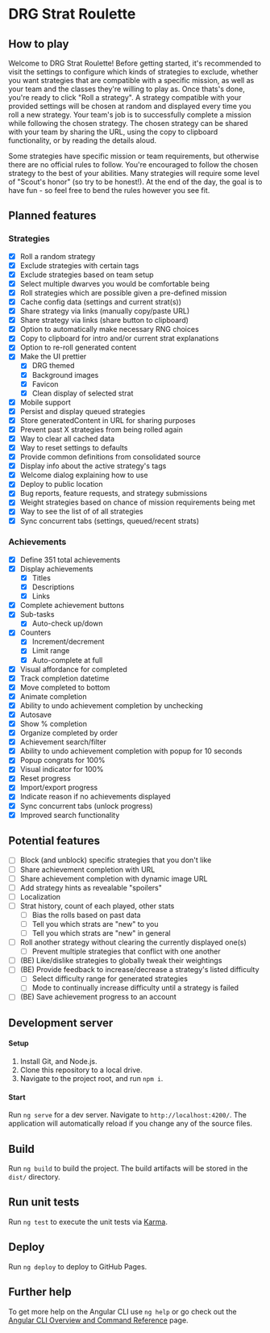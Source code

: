 # DRG Strat Roulette

## How to play

Welcome to DRG Strat Roulette! Before getting started, it's recommended to visit the settings to configure which kinds of strategies to exclude, whether you want strategies that are compatible with a specific mission, as well as your team and the classes they're willing to play as. Once thats's done, you're ready to click "Roll a strategy". A strategy compatible with your provided settings will be chosen at random and displayed every time you roll a new strategy. Your team's job is to successfully complete a mission while following the chosen strategy. The chosen strategy can be shared with your team by sharing the URL, using the copy to clipboard functionality, or by reading the details aloud.

Some strategies have specific mission or team requirements, but otherwise there are no official rules to follow. You're encouraged to follow the chosen strategy to the best of your abilities. Many strategies will require some level of "Scout's honor" (so try to be honest!). At the end of the day, the goal is to have fun - so feel free to bend the rules however you see fit.

## Planned features

### Strategies

-   [x] Roll a random strategy
-   [x] Exclude strategies with certain tags
-   [x] Exclude strategies based on team setup
-   [x] Select multiple dwarves you would be comfortable being
-   [x] Roll strategies which are possible given a pre-defined mission
-   [x] Cache config data (settings and current strat(s))
-   [x] Share strategy via links (manually copy/paste URL)
-   [x] Share strategy via links (share button to clipboard)
-   [x] Option to automatically make necessary RNG choices
-   [x] Copy to clipboard for intro and/or current strat explanations
-   [x] Option to re-roll generated content
-   [x] Make the UI prettier
    -   [x] DRG themed
    -   [x] Background images
    -   [x] Favicon
    -   [x] Clean display of selected strat
-   [x] Mobile support
-   [x] Persist and display queued strategies
-   [x] Store generatedContent in URL for sharing purposes
-   [x] Prevent past X strategies from being rolled again
-   [x] Way to clear all cached data
-   [x] Way to reset settings to defaults
-   [x] Provide common definitions from consolidated source
-   [x] Display info about the active strategy's tags
-   [x] Welcome dialog explaining how to use
-   [x] Deploy to public location
-   [x] Bug reports, feature requests, and strategy submissions
-   [x] Weight strategies based on chance of mission requirements being met
-   [x] Way to see the list of of all strategies
-   [x] Sync concurrent tabs (settings, queued/recent strats)

### Achievements

-   [x] Define 351 total achievements
-   [x] Display achievements
    -   [x] Titles
    -   [x] Descriptions
    -   [x] Links
-   [x] Complete achievement buttons
-   [x] Sub-tasks
    -   [x] Auto-check up/down
-   [x] Counters
    -   [x] Increment/decrement
    -   [x] Limit range
    -   [x] Auto-complete at full
-   [x] Visual affordance for completed
-   [x] Track completion datetime
-   [x] Move completed to bottom
-   [x] Animate completion
-   [x] Ability to undo achievement completion by unchecking
-   [x] Autosave
-   [x] Show % completion
-   [x] Organize completed by order
-   [x] Achievement search/filter
-   [x] Ability to undo achievement completion with popup for 10 seconds
-   [x] Popup congrats for 100%
-   [x] Visual indicator for 100%
-   [x] Reset progress
-   [x] Import/export progress
-   [x] Indicate reason if no achievements displayed
-   [x] Sync concurrent tabs (unlock progress)
-   [x] Improved search functionality

## Potential features

-   [ ] Block (and unblock) specific strategies that you don't like
-   [ ] Share achievement completion with URL
-   [ ] Share achievement completion with dynamic image URL
-   [ ] Add strategy hints as revealable "spoilers"
-   [ ] Localization
-   [ ] Strat history, count of each played, other stats
    -   [ ] Bias the rolls based on past data
    -   [ ] Tell you which strats are "new" to you
    -   [ ] Tell you which strats are "new" in general
-   [ ] Roll another strategy without clearing the currently displayed one(s)
    -   [ ] Prevent multiple strategies that conflict with one another
-   [ ] (BE) Like/dislike strategies to globally tweak their weightings
-   [ ] (BE) Provide feedback to increase/decrease a strategy's listed difficulty
    -   [ ] Select difficulty range for generated strategies
    -   [ ] Mode to continually increase difficulty until a strategy is failed
-   [ ] (BE) Save achievement progress to an account

## Development server

#### Setup

1. Install Git, and Node.js.
1. Clone this repository to a local drive.
1. Navigate to the project root, and run `npm i`.

#### Start

Run `ng serve` for a dev server. Navigate to `http://localhost:4200/`. The application will automatically reload if you change any of the source files.

## Build

Run `ng build` to build the project. The build artifacts will be stored in the `dist/` directory.

## Run unit tests

Run `ng test` to execute the unit tests via [Karma](https://karma-runner.github.io).

## Deploy

Run `ng deploy` to deploy to GitHub Pages.

## Further help

To get more help on the Angular CLI use `ng help` or go check out the [Angular CLI Overview and Command Reference](https://angular.io/cli) page.
